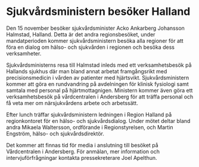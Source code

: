 # Sjukvårdsministern besöker Halland

Den 15 november besöker sjukvårdsminister Acko Ankarberg Johansson Halmstad, Halland. Detta är det andra regionsbesöket, under mandatperioden kommer sjukvårdsministern besöka alla regioner för att föra en dialog om hälso- och sjukvården i regionen och besöka dess verksamheter.

Sjukvårdsministerns resa till Halmstad inleds med ett verksamhetsbesök på Hallands sjukhus där man bland annat arbetat framgångsrikt med precisionsmedicin i vården av patienter med hjärtsvikt. Sjukvårdsministern kommer att göra en rundvandring på avdelningen för klinisk fysiologi samt samtala med personal på hjärtmottagnigen. Ministern kommer även göra ett verksamhetsbesök på vårdcentralen i Andersberg för att träffa personal och få veta mer om närsjukvårdens arbete och arbetssätt.

Efter lunch träffar sjukvårdsministern ledningen i Region Halland på regionkontoret för en hälso- och sjukvårdsdialog. Under mötet deltar bland andra Mikaela Waltersson, ordförande i Regionstyrelsen, och Martin Engström, hälso- och sjukvårdsdirektör.

Det kommer att finnas tid för media i anslutning till besöket på Vårdcentralen i Andersberg. För anmälan, mer information och intervjuförfrågningar kontakta pressekreterare Joel Apelthun.
